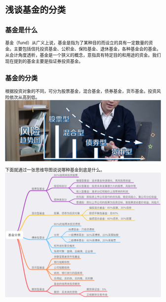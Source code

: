 # 浅谈基金的分类

## 基金是什么
基金（fund）从广义上说，基金是指为了某种目的而设立的具有一定数量的资金。主要包括信托投资基金、公积金、保险基金、退休基金，各种基金会的基金。从会计角度透析，基金是一个狭义的概念，意指具有特定目的和用途的资金。我们现在提到的基金主要是指证券投资基金。

## 基金的分类
根据投资对象的不同，可分为股票基金，混合基金，债券基金，货币基金。投资风险依次从高到低。
![基金风险趋势图](imgs/基金风险.jpg)

下面就通过一张思维导图说说哪种基金到底是什么。
![基金详细介绍](imgs/基金分类.png)
